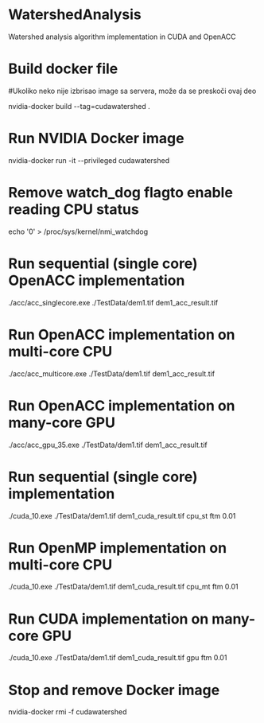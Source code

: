 # WatershedAnalysis
Watershed analysis algorithm implementation in CUDA and OpenACC



# Build docker file
#Ukoliko neko nije izbrisao image sa servera, može da se preskoči ovaj deo

nvidia-docker build --tag=cudawatershed .



# Run NVIDIA Docker image

nvidia-docker run -it --privileged cudawatershed



# Remove watch_dog flagto enable reading CPU status

echo '0' > /proc/sys/kernel/nmi_watchdog



# Run sequential (single core) OpenACC implementation 

./acc/acc_singlecore.exe ./TestData/dem1.tif dem1_acc_result.tif



# Run OpenACC implementation on multi-core CPU

./acc/acc_multicore.exe ./TestData/dem1.tif dem1_acc_result.tif



# Run OpenACC implementation on many-core GPU 

./acc/acc_gpu_35.exe ./TestData/dem1.tif dem1_acc_result.tif



# Run sequential (single core) implementation

./cuda_10.exe ./TestData/dem1.tif dem1_cuda_result.tif cpu_st ftm 0.01



# Run OpenMP implementation on multi-core CPU

./cuda_10.exe ./TestData/dem1.tif dem1_cuda_result.tif cpu_mt ftm 0.01



# Run CUDA implementation on many-core GPU

./cuda_10.exe ./TestData/dem1.tif dem1_cuda_result.tif gpu ftm 0.01



# Stop and remove Docker image

nvidia-docker rmi -f cudawatershed
